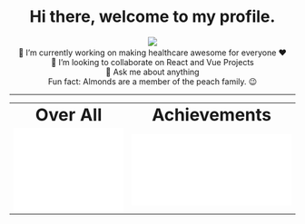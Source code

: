 <div align="center">
   <h1> Hi there, welcome to my profile.</h1>
   <img src="https://4.bp.blogspot.com/-Ex7VGxgJcNM/W5Rq2_5L7MI/AAAAAAAFEtQ/AlVEb1VlNZYp3v-O-Enik4S3HLVuK9jhQCLcBGAs/s1600/Dino_non-birthday_version.gif"/>
</div>

<div align="center">
 <dt>🔭 I’m currently working on making healthcare awesome for everyone ❤️ </dt>
 <dt>👯 I’m looking to collaborate on React and Vue Projects</dt>
 <dt>💬 Ask me about anything</li>
 <dt>Fun fact: Almonds are a member of the peach family. 😉</dt>
</div>

<hr>

<table border="0">
 <tr align="center">
    <td><b style="font-size:30px">Over All</b></td>
    <td><b style="font-size:30px">Achievements</b></td>
 </tr>
 <tr align="center">
    <td><img align="center" src="/github-metrics.svg" alt="Metrics" width="400"></td>
    <td><img align="center" src="/metrics.plugin.achievements.compact.svg" alt="Metrics" width="400"></td>
 </tr>
</table>
